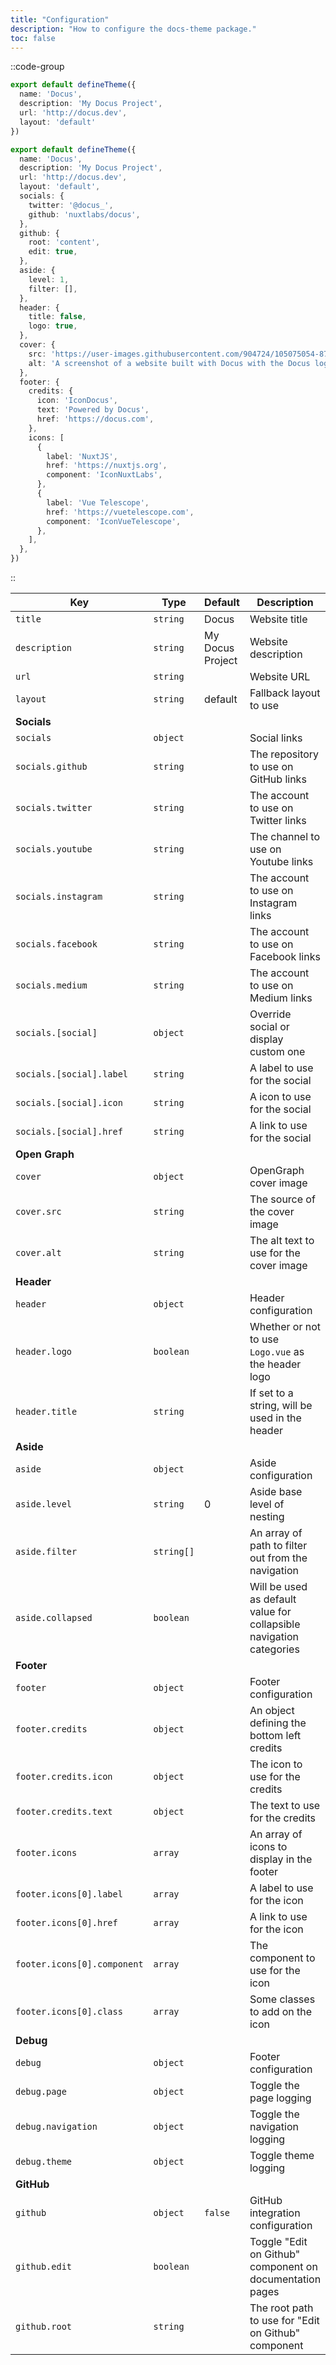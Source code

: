 ```yaml
---
title: "Configuration"
description: "How to configure the docs-theme package."
toc: false
---
```


::code-group

```ts [Minimal theme.config]
export default defineTheme({
  name: 'Docus',
  description: 'My Docus Project',
  url: 'http://docus.dev',
  layout: 'default'
})
```

```ts [Complete theme.config]
export default defineTheme({
  name: 'Docus',
  description: 'My Docus Project',
  url: 'http://docus.dev',
  layout: 'default',
  socials: {
    twitter: '@docus_',
    github: 'nuxtlabs/docus',
  },
  github: {
    root: 'content',
    edit: true,
  },
  aside: {
    level: 1,
    filter: [],
  },
  header: {
    title: false,
    logo: true,
  },
  cover: {
    src: 'https://user-images.githubusercontent.com/904724/105075054-872fac80-5a89-11eb-8aab-46dd254ad986.png',
    alt: 'A screenshot of a website built with Docus with the Docus logo on top of it.',
  },
  footer: {
    credits: {
      icon: 'IconDocus',
      text: 'Powered by Docus',
      href: 'https://docus.com',
    },
    icons: [
      {
        label: 'NuxtJS',
        href: 'https://nuxtjs.org',
        component: 'IconNuxtLabs',
      },
      {
        label: 'Vue Telescope',
        href: 'https://vuetelescope.com',
        component: 'IconVueTelescope',
      },
    ],
  },
})
```

::

| **Key**                     | **Type**   | **Default**      | **Description**                                                     |
| --------------------------- | ---------- | ---------------- | ------------------------------------------------------------------- |
| `title`                     | `string`   | Docus            | Website title                                                       |
| `description`               | `string`   | My Docus Project | Website description                                                 |
| `url`                       | `string`   |                  | Website URL                                                         |
| `layout`                    | `string`   | default          | Fallback layout to use                                              |
| **Socials**                 |            |                  |                                                                     |
| `socials`                   | `object`   |                  | Social links                                                        |
| `socials.github`            | `string`   |                  | The repository to use on GitHub links                               |
| `socials.twitter`           | `string`   |                  | The account to use on Twitter links                                 |
| `socials.youtube`           | `string`   |                  | The channel to use on Youtube links                                 |
| `socials.instagram`         | `string`   |                  | The account to use on Instagram links                               |
| `socials.facebook`          | `string`   |                  | The account to use on Facebook links                                |
| `socials.medium`            | `string`   |                  | The account to use on Medium links                                  |
| `socials.[social]`          | `object`   |                  | Override social or display custom one                               |
| `socials.[social].label`    | `string`   |                  | A label to use for the social                                       |
| `socials.[social].icon`     | `string`   |                  | A icon to use for the social                                        |
| `socials.[social].href`     | `string`   |                  | A link to use for the social                                        |
| **Open Graph**              |            |                  |                                                                     |
| `cover`                     | `object`   |                  | OpenGraph cover image                                               |
| `cover.src`                 | `string`   |                  | The source of the cover image                                       |
| `cover.alt`                 | `string`   |                  | The alt text to use for the cover image                             |
| **Header**                  |            |                  |                                                                     |
| `header`                    | `object`   |                  | Header configuration                                                |
| `header.logo`               | `boolean`  |                  | Whether or not to use `Logo.vue` as the header logo                 |
| `header.title`              | `string`   |                  | If set to a string, will be used in the header                      |
| **Aside**                   |            |                  |                                                                     |
| `aside`                     | `object`   |                  | Aside configuration                                                 |
| `aside.level`               | `string`   | 0                | Aside base level of nesting                                         |
| `aside.filter`              | `string[]` |                  | An array of path to filter out from the navigation                  |
| `aside.collapsed`           | `boolean`  |                  | Will be used as default value for collapsible navigation categories |
| **Footer**                  |            |                  |                                                                     |
| `footer`                    | `object`   |                  | Footer configuration                                                |
| `footer.credits`            | `object`   |                  | An object defining the bottom left credits                          |
| `footer.credits.icon`       | `object`   |                  | The icon to use for the credits                                     |
| `footer.credits.text`       | `object`   |                  | The text to use for the credits                                     |
| `footer.icons`              | `array`    |                  | An array of icons to display in the footer                          |
| `footer.icons[0].label`     | `array`    |                  | A label to use for the icon                                         |
| `footer.icons[0].href`      | `array`    |                  | A link to use for the icon                                          |
| `footer.icons[0].component` | `array`    |                  | The component to use for the icon                                   |
| `footer.icons[0].class`     | `array`    |                  | Some classes to add on the icon                                     |
| **Debug**                   |            |                  |                                                                     |
| `debug`                     | `object`   |                  | Footer configuration                                                |
| `debug.page`                | `object`   |                  | Toggle the page logging                                             |
| `debug.navigation`          | `object`   |                  | Toggle the navigation logging                                       |
| `debug.theme`               | `object`   |                  | Toggle theme logging                                                |
| **GitHub**                  |            |                  |                                                                     |
| `github`                    | `object`   | `false`          | GitHub integration configuration                                    |
| `github.edit`               | `boolean`  |                  | Toggle "Edit on Github" component on documentation pages            |
| `github.root`               | `string`   |                  | The root path to use for "Edit on Github" component                 |
